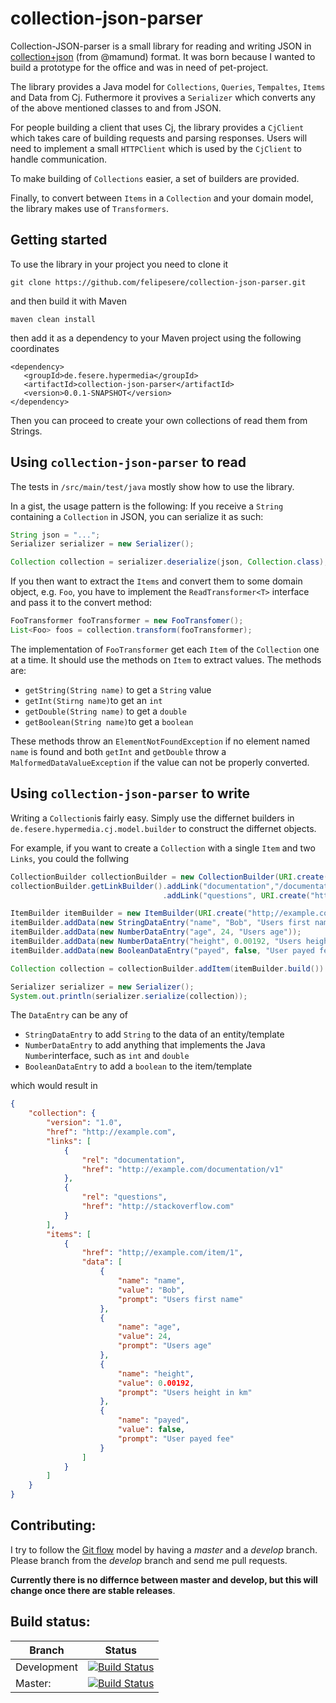 collection-json-parser
======================

Collection-JSON-parser is a small library for reading and writing JSON in [collection+json](https://github.com/mamund/collection-json) (from @mamund) format.
It was born because I wanted to build a prototype for the office and was in need of pet-project.

The library provides a Java model for `Collections`, `Queries`, `Tempaltes`, `Items` and Data from Cj.
Futhermore it provives a `Serializer` which converts any of the above mentioned classes to and from JSON.

For people building a client that uses Cj, the library provides a `CjClient` which takes care of building requests
and parsing responses. Users will need to implement a small `HTTPClient` which is used by the `CjClient` to handle
communication.

To make building of `Collections` easier, a set of builders are provided.

Finally, to convert between `Items` in a `Collection` and your domain model, the library makes use of `Transformers`.


Getting started
-----------------

To use the library in your project you need to clone it

`git clone https://github.com/felipesere/collection-json-parser.git`

and then build it with Maven

`maven clean install`


then add it as a dependency to your Maven project using the following coordinates

```
<dependency>
   <groupId>de.fesere.hypermedia</groupId>
   <artifactId>collection-json-parser</artifactId>
   <version>0.0.1-SNAPSHOT</version>
</dependency>
```

Then you can proceed to create your own collections of read them from Strings.


Using `collection-json-parser` to read
---------------------------------------

The tests in `/src/main/test/java` mostly show how to use the library.

In a gist, the usage pattern is the following:
If you receive a `String` containing a `Collection` in JSON, you can serialize it as such:

```Java
String json = "...";
Serializer serializer = new Serializer();

Collection collection = serializer.deserialize(json, Collection.class);
```

If you then want to extract the `Items` and convert them to some domain object, e.g. `Foo`,
you have to implement the `ReadTransformer<T>` interface and pass it to the convert method:

```Java
FooTransformer fooTransformer = new FooTransfomer();
List<Foo> foos = collection.transform(fooTransformer);
```

The implementation of `FooTransformer` get each `Item` of the `Collection` one at a time.
It should use the methods on `Item` to extract values.
The methods are:

*  `getString(String name)` to get a `String` value
*  `getInt(Stirng name)`to get an `int`
*  `getDouble(String name)` to get a `double`
*  `getBoolean(String name)`to get a `boolean`

These methods throw an `ElementNotFoundException` if no element named `name` is found
and both `getInt` and `getDouble` throw a `MalformedDataValueException` if the value
can not be properly converted.


Using `collection-json-parser` to write
-----------------------------------------

Writing a `Collection`is fairly easy.
Simply use the differnet builders in `de.fesere.hypermedia.cj.model.builder` to construct the differnet objects.

For example, if you want to create a `Collection` with a single `Item` and two `Links`, you could the follwing

```Java
CollectionBuilder collectionBuilder = new CollectionBuilder(URI.create("http://example.com"));
collectionBuilder.getLinkBuilder().addLink("documentation","/documentation/v1")
                                  .addLink("questions", URI.create("http://stackoverflow.com")).build();

ItemBuilder itemBuilder = new ItemBuilder(URI.create("http;//example.com/item/1"));
itemBuilder.addData(new StringDataEntry("name", "Bob", "Users first name"));
itemBuilder.addData(new NumberDataEntry("age", 24, "Users age"));
itemBuilder.addData(new NumberDataEntry("height", 0.00192, "Users height in km"));
itemBuilder.addData(new BooleanDataEntry("payed", false, "User payed fee"));

Collection collection = collectionBuilder.addItem(itemBuilder.build()).build();

Serializer serializer = new Serializer();
System.out.println(serializer.serialize(collection));
```

The `DataEntry` can be any of

* `StringDataEntry` to add `String` to the data of an entity/template
* `NumberDataEntry` to add anything that implements the Java `Number`interface, such as `int` and `double`
* `BooleanDataEntry` to add a `boolean` to the item/template


which would result in

```JSON
{
    "collection": {
        "version": "1.0",
        "href": "http://example.com",
        "links": [
            {
                "rel": "documentation",
                "href": "http://example.com/documentation/v1"
            },
            {
                "rel": "questions",
                "href": "http://stackoverflow.com"
            }
        ],
        "items": [
            {
                "href": "http;//example.com/item/1",
                "data": [
                    {
                        "name": "name",
                        "value": "Bob",
                        "prompt": "Users first name"
                    },
                    {
                        "name": "age",
                        "value": 24,
                        "prompt": "Users age"
                    },
                    {
                        "name": "height",
                        "value": 0.00192,
                        "prompt": "Users height in km"
                    },
                    {
                        "name": "payed",
                        "value": false,
                        "prompt": "User payed fee"
                    }
                ]
            }
        ]
    }
}
```


Contributing:
-------------

I try to follow the [Git flow](http://nvie.com/posts/a-successful-git-branching-model/) model by
having a *master* and a *develop* branch.
Please branch from the *develop* branch and send me pull requests.

**Currently there is no differnce between master and develop, but this will change once there are stable releases**.



Build status:
-------------

| Branch | Status |
| ------ | ------ |
|   Development | [![Build Status](https://travis-ci.org/felipesere/collection-json-parser.png?branch=develop)](https://travis-ci.org/felipesere/collection-json-parser) |
| Master:     | [![Build Status](https://travis-ci.org/felipesere/collection-json-parser.png?branch=master)](https://travis-ci.org/felipesere/collection-json-parser)    |